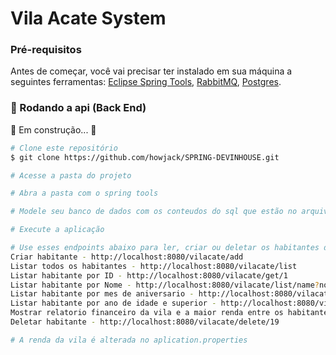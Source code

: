 # Vila Acate System

### Pré-requisitos

Antes de começar, você vai precisar ter instalado em sua máquina a seguintes ferramentas:
[Eclipse Spring Tools](https://spring.io/tools),
[RabbitMQ](https://www.rabbitmq.com/#getstarted),
[Postgres](https://www.postgresql.org/download/).

### 🎲 Rodando a api (Back End)

🚧 Em construção... 🚧

```bash
# Clone este repositório
$ git clone https://github.com/howjack/SPRING-DEVINHOUSE.git

# Acesse a pasta do projeto

# Abra a pasta com o spring tools

# Modele seu banco de dados com os conteudos do sql que estão no arquivo DB_VilaAcate na pasta Modelagem.

# Execute a aplicação

# Use esses endpoints abaixo para ler, criar ou deletar os habitantes do banco.
Criar habitante - http://localhost:8080/vilacate/add
Listar todos os habitantes - http://localhost:8080/vilacate/list
Listar habitante por ID - http://localhost:8080/vilacate/get/1
Listar habitante por Nome - http://localhost:8080/vilacate/list/name?nome=p
Listar habitante por mes de aniversario - http://localhost:8080/vilacate/list?mes=6
Listar habitante por ano de idade e superior - http://localhost:8080/vilacate/list/age?idade=22
Mostrar relatorio financeiro da vila e a maior renda entre os habitantes - http://localhost:8080/vilacate/rent
Deletar habitante - http://localhost:8080/vilacate/delete/19

# A renda da vila é alterada no aplication.properties
```
